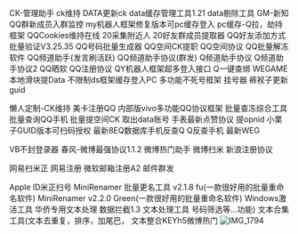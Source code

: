 CK-管理助手
ck维持
DATA更新ck
data缓存管理工具1.21
data剔除工具
GM-新知QQ群新成员入群监控
my机器人框架修复版本可pc缓存登入
pc缓存-Q拉，劫持框架
QQCookies维持在线
20采集附近人
20好友群成员提取器
QQ好友添加方式批量验证V3.25.35
QQ号码批量生成器
QQ空间CK提职
QQ空间协议
QQ批量解冻软件
QQ频道助手{发言刷活跃)
QQ频道助手协议(群发)
Q频道助手协议
Q频道助手协议2
QQ晒软
QQ注册协议
QY机器人框架超多登入接口
Q一键查绑
WEGAME本地滑块提Data
不限制ds框架缓存登入PC
多功能不死号框架
挂号器
裤衩子更新guid




懒人定制-CK维持
美卡注册QQ
内部版vivo多功能QQ协议框架
批量查冻综合工具
批量查询QQ手机
批量提空间CK
取出data账号
手表最新点赞协议
提opnid
小栗子GUID版本可扫码授权
最新8EQ数据库手机反查Q Q反查手机
最新WEG





VB不封登录器
春风-微博最强协议1.1.2
微博热门助手
微博扫米
新浪注册协议

网易扫米正
网易注册
微软邮箱注册A2
邮件群发


Apple lD米正扫号
MiniRenamer 批量更名工具 v2.1.8 fu(一款很好用的批量重命名软件)
MiniRenamer v2.2.0 Green(一款很好用的批量重命名软件)
Windows激活工具
华侨专用文本处理
数据拦截1.3
文本处理工具
号码筛选等...功能)
文本合集工具(文本去重复，排序，加尾巴，
文本整合KEYh5微博热门
![IMG_1794](https://github.com/user-attachments/assets/aff9cf7d-8c81-429c-91a1-196fa4b360c4)
